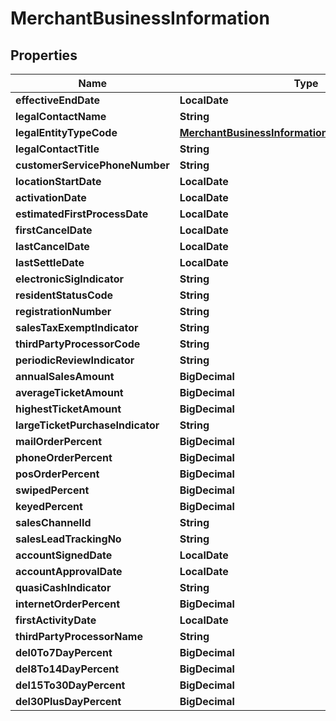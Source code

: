 

# MerchantBusinessInformation


## Properties

| Name | Type | Description | Notes |
|------------ | ------------- | ------------- | -------------|
|**effectiveEndDate** | **LocalDate** |  |  [optional] |
|**legalContactName** | **String** |  |  [optional] |
|**legalEntityTypeCode** | [**MerchantBusinessInformationLegalEntityTypeCode**](merchantbusinessinformation/LegalEntityTypeCode.md) |  |  [optional] |
|**legalContactTitle** | **String** |  |  [optional] |
|**customerServicePhoneNumber** | **String** |  |  [optional] |
|**locationStartDate** | **LocalDate** |  |  [optional] |
|**activationDate** | **LocalDate** |  |  [optional] |
|**estimatedFirstProcessDate** | **LocalDate** |  |  [optional] |
|**firstCancelDate** | **LocalDate** |  |  [optional] |
|**lastCancelDate** | **LocalDate** |  |  [optional] |
|**lastSettleDate** | **LocalDate** |  |  [optional] |
|**electronicSigIndicator** | **String** |  |  [optional] |
|**residentStatusCode** | **String** |  |  [optional] |
|**registrationNumber** | **String** |  |  [optional] |
|**salesTaxExemptIndicator** | **String** |  |  [optional] |
|**thirdPartyProcessorCode** | **String** |  |  [optional] |
|**periodicReviewIndicator** | **String** |  |  [optional] |
|**annualSalesAmount** | **BigDecimal** |  |  [optional] |
|**averageTicketAmount** | **BigDecimal** |  |  [optional] |
|**highestTicketAmount** | **BigDecimal** |  |  [optional] |
|**largeTicketPurchaseIndicator** | **String** |  |  [optional] |
|**mailOrderPercent** | **BigDecimal** |  |  [optional] |
|**phoneOrderPercent** | **BigDecimal** |  |  [optional] |
|**posOrderPercent** | **BigDecimal** |  |  [optional] |
|**swipedPercent** | **BigDecimal** |  |  [optional] |
|**keyedPercent** | **BigDecimal** |  |  [optional] |
|**salesChannelId** | **String** |  |  [optional] |
|**salesLeadTrackingNo** | **String** |  |  [optional] |
|**accountSignedDate** | **LocalDate** |  |  [optional] |
|**accountApprovalDate** | **LocalDate** |  |  [optional] |
|**quasiCashIndicator** | **String** |  |  [optional] |
|**internetOrderPercent** | **BigDecimal** |  |  [optional] |
|**firstActivityDate** | **LocalDate** |  |  [optional] |
|**thirdPartyProcessorName** | **String** |  |  [optional] |
|**del0To7DayPercent** | **BigDecimal** |  |  [optional] |
|**del8To14DayPercent** | **BigDecimal** |  |  [optional] |
|**del15To30DayPercent** | **BigDecimal** |  |  [optional] |
|**del30PlusDayPercent** | **BigDecimal** |  |  [optional] |



